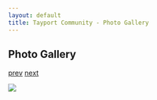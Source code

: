 ```yaml
---
layout: default
title: Tayport Community - Photo Gallery
---
```

## Photo Gallery

[prev](http://tayport.org.uk/photo/226) [next](http://tayport.org.uk/photo/228)

![ ](http://tayport.org.uk/media/227.jpg " ")

